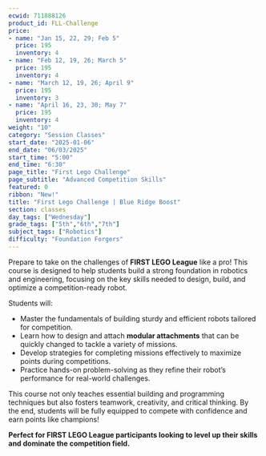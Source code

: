 ```yaml
---
ecwid: 711888126
product_id: FLL-Challenge
price:
- name: "Jan 15, 22, 29; Feb 5"
  price: 195
  inventory: 4
- name: "Feb 12, 19, 26; March 5"
  price: 195
  inventory: 4
- name: "March 12, 19, 26; April 9"
  price: 195
  inventory: 3
- name: "April 16, 23, 30; May 7"
  price: 195
  inventory: 4
weight: "10"
category: "Session Classes"
start_date: "2025-01-06"
end_date: "06/03/2025"
start_time: "5:00"
end_time: "6:30"
page_title: "First Lego Challenge"
page_subtitle: "Advanced Competition Skills"
featured: 0
ribbon: "New!"
title: "First Lego Challenge | Blue Ridge Boost"
section: classes
day_tags: ["Wednesday"]
grade_tags: ["5th","6th","7th"]
subject_tags: ["Robotics"]
difficulty: "Foundation Forgers"
---
```

<p>Prepare to take on the challenges of <strong>FIRST LEGO League</strong> like a pro! This course is designed to help students build a strong foundation in robotics and engineering, focusing on the key skills needed to design, build, and optimize a competition-ready robot.</p><p>Students will:</p><ul> <li>Master the fundamentals of building sturdy and efficient robots tailored for competition.</li> <li>Learn how to design and attach <strong>modular attachments</strong> that can be quickly changed to tackle a variety of missions.</li> <li>Develop strategies for completing missions effectively to maximize points during competitions.</li> <li>Practice hands-on problem-solving as they refine their robot’s performance for real-world challenges.</li> </ul><p>This course not only teaches essential building and programming techniques but also fosters teamwork, creativity, and critical thinking. By the end, students will be fully equipped to compete with confidence and earn points like champions!</p><p><strong>Perfect for FIRST LEGO League participants looking to level up their skills and dominate the competition field.</strong></p>
